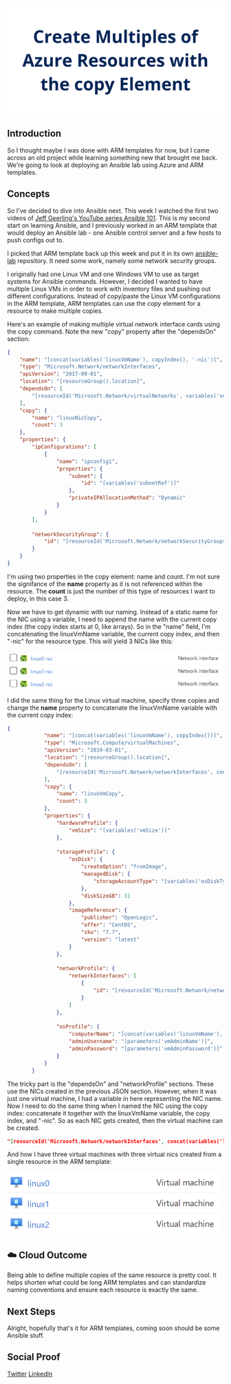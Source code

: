![banner](./img/banner.png)

## Introduction

So I thought maybe I was done with ARM templates for now, but I came across an old project while learning something new that brought me back. We're going to look at deploying an Ansible lab using Azure and ARM templates.

## Concepts

So I've decided to dive into Ansible next. This week I watched the first two videos of [Jeff Geerling's YouTube series Ansible 101](https://www.youtube.com/playlist?list=PL2_OBreMn7FqZkvMYt6ATmgC0KAGGJNAN). This is my second start on learning Ansible, and I previously worked in an ARM template that would deploy an Ansible lab - one Ansible control server and a few hosts to push configs out to.

I picked that ARM template back up this week and put it in its own [ansible-lab](https://github.com/JeffBrownTech/ansible-lab) repository. It need some work, namely some network security groups.

I originally had one Linux VM and one Windows VM to use as target systems for Ansible commands. However, I decided I wanted to have multiple Linux VMs in order to work with inventory files and pushing out different configurations. Instead of copy/paste the Linux VM configurations in the ARM template, ARM templates can use the *copy* element for a resource to make multiple copies.

Here's an example of making multiple virtual network interface cards using the copy command. Note the new "copy" property after the "dependsOn" section:

```json
{
    "name": "[concat(variables('linuxVmName'), copyIndex(), '-nic')]",
    "type": "Microsoft.Network/networkInterfaces",
    "apiVersion": "2017-09-01",
    "location": "[resourceGroup().location]",
    "dependsOn": [
        "[resourceId('Microsoft.Network/virtualNetworks', variables('vnetName'))]"
    ],
    "copy": {
        "name": "linuxNicCopy",
        "count": 3
    },
    "properties": {
        "ipConfigurations": [
            {
                "name": "ipconfig1",
                "properties": {
                    "subnet": {
                        "id": "[variables('subnetRef')]"
                    },
                    "privateIPAllocationMethod": "Dynamic"
                }
            }
        ],

        "networkSecurityGroup": {
            "id": "[resourceId('Microsoft.Network/networkSecurityGroups', variables('default-nsg'))]"
        }
    }
}
```

I'm using two properties in the copy element: name and count. I'm not sure the signifance of the **name** property as it is not referenced within the resource. The **count** is just the number of this type of resources I want to deploy, in this case 3.

Now we have to get dynamic with our naming. Instead of a static name for the NIC using a variable, I need to append the name with the current copy index (the copy index starts at 0, like arrays). So in the "name" field, I'm concatenating the linuxVmName variable, the current copy index, and then "-nic" for the resource type. This will yield 3 NICs like this:

![NIC Copies](./img/linuxNicCopies.png)

I did the same thing for the Linux virtual machine, specify three copies and change the **name** property to concatenate the linuxVmName variable with the current copy index:

```json
{
            "name": "[concat(variables('linuxVmName'), copyIndex())]",
            "type": "Microsoft.Compute/virtualMachines",
            "apiVersion": "2019-03-01",
            "location": "[resourceGroup().location]",
            "dependsOn": [
                "[resourceId('Microsoft.Network/networkInterfaces', concat(variables('linuxVmName'), copyIndex(), '-nic'))]"
            ],
            "copy": {
                "name": "linuxVmCopy",
                "count": 3
            },
            "properties": {
                "hardwareProfile": {
                    "vmSize": "[variables('vmSize')]"
                },

                "storageProfile": {
                    "osDisk": {
                        "createOption": "fromImage",
                        "managedDisk": {
                            "storageAccountType": "[variables('osDiskType')]"
                        },
                        "diskSizeGB": 31
                    },
                    "imageReference": {
                        "publisher": "OpenLogic",
                        "offer": "CentOS",
                        "sku": "7.7",
                        "version": "latest"
                    }
                },

                "networkProfile": {
                    "networkInterfaces": [
                        {
                            "id": "[resourceId('Microsoft.Network/networkInterfaces', concat(variables('linuxVmName'), copyIndex(), '-nic'))]"
                        }
                    ]
                },

                "osProfile": {
                    "computerName": "[concat(variables('linuxVmName'), copyIndex())]",
                    "adminUsername": "[parameters('vmAdminName')]",
                    "adminPassword": "[parameters('vmAdminPassword')]"
                }
            }
        }
```

The tricky part is the "dependsOn" and "networkProfile" sections. These use the NICs created in the previous JSON section. However, when it was just one virtual machine, I had a variable in here representing the NIC name. Now I need to do the same thing when I named the NIC using the copy index: concatenate it together with the linuxVmName variable, the copy index, and "-nic". So as each NIC gets created, then the virtual machine can be created.

```json
"[resourceId('Microsoft.Network/networkInterfaces', concat(variables('linuxVmName'), copyIndex(), '-nic'))]"
```

And how I have three virtual machines with three virtual nics created from a single resource in the ARM template:

![Linux VM Copies](./img/linuxVmCopies.png)

## ☁️ Cloud Outcome

Being able to define multiple copies of the same resource is pretty cool. It helps shorten what could be long ARM templates and can standardize naming conventions and ensure each resource is exactly the same.

## Next Steps

Alright, hopefully that's it for ARM templates, coming soon should be some Ansible stuff.

## Social Proof

[Twitter](link)
[LinkedIn](link})